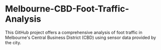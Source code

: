 # Melbourne-CBD-Foot-Traffic-Analysis
This GitHub project offers a comprehensive analysis of foot traffic in Melbourne's Central Business District (CBD) using sensor data provided by the city.

